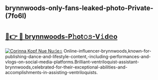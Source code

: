 ## brynnwoods-only-fans​-leaked-photo​-Private-(7fo6l)


# <h2><a href="https://mediaupload.pro?title=brynnwoods&ref=git">🔗👉 🔴 brynnwoods-P𝚑ot𝚘𝚜-V𝚒d𝚎o</a></h2>

[![Corinna Kopf Nue Nu𝚍e𝚜](https://i.imgur.com/0qMVB7G.gif)](https://mediaupload.pro?title=brynnwoods&ref=git)
Online-influencer-brynnwoods,known-for-publishing-dance-and-lifestyle-content,-including-performances-and-vlogs-on-social-media-platforms.Brilliant-ventriloquist-assistant-brynnwoods,celebrated-for-their-exceptional-abilities-and-accomplishments-in-assisting-ventriloquists.  